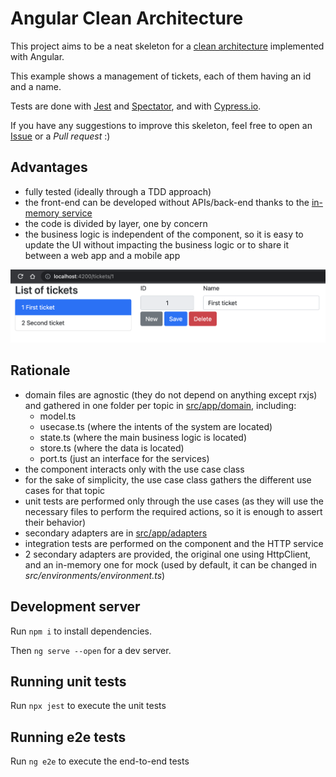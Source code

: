 # Angular Clean Architecture

This project aims to be a neat skeleton for a [clean architecture](https://blog.cleancoder.com/uncle-bob/2012/08/13/the-clean-architecture.html) implemented with Angular.

This example shows a management of tickets, each of them having an id and a name.

Tests are done with [Jest](https://jestjs.io/) and [Spectator](https://ngneat.github.io/spectator/), and with [Cypress.io](https://www.cypress.io/).

If you have any suggestions to improve this skeleton, feel free to open an [Issue](https://github.com/pierresh/angular-clean-architecture/issues/new) or a *Pull request* :)

## Advantages
- fully tested (ideally through a TDD approach)
- the front-end can be developed without APIs/back-end thanks to the [in-memory service](https://github.com/pierresh/angular-clean-architecture/blob/main/src/app/domain/tickets/ticket.service.mock.ts)
- the code is divided by layer, one by concern
- the business logic is independent of the component, so it is easy to update the UI without impacting the business logic or to share it between a web app and a mobile app

![examples](src/assets/tickets.png)

## Rationale
- domain files are agnostic (they do not depend on anything except rxjs) and gathered in one folder per topic in [src/app/domain](https://github.com/pierresh/angular-clean-architecture/tree/main/src/app), including:
    - model.ts
    - usecase.ts (where the intents of the system are located)
    - state.ts (where the main business logic is located)
    - store.ts (where the data is located)
    - port.ts (just an interface for the services)
- the component interacts only with the use case class
- for the sake of simplicity, the use case class gathers the different use cases for that topic
- unit tests are performed only through the use cases (as they will use the necessary files to perform the required actions, so it is enough to assert their behavior)
- secondary adapters are in [src/app/adapters](https://github.com/pierresh/angular-clean-architecture/tree/main/src/app/adapters/tickets)
- integration tests are performed on the component and the HTTP service
- 2 secondary adapters are provided, the original one using HttpClient, and an in-memory one for mock (used by default, it can be changed in *src/environments/environment.ts*)

## Development server
Run `npm i` to install dependencies.

Then `ng serve --open` for a dev server.

## Running unit tests

Run `npx jest` to execute the unit tests

## Running e2e tests

Run `ng e2e` to execute the end-to-end tests

